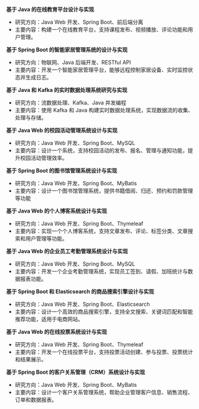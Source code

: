 **基于 Java 的在线教育平台设计与实现**

- 研究方向：Java Web 开发、Spring Boot、前后端分离
- 主要内容：构建一个在线教育平台，支持课程发布、视频播放、评论功能和用户管理。

**基于 Spring Boot 的智能家居管理系统的设计与实现**

- 研究方向：物联网、Java 后端开发、RESTful API
- 主要内容：开发一个智能家居管理平台，能够远程控制家居设备、实时监控状态并生成日志。

**基于 Java 和 Kafka 的实时数据处理系统研究与实现**

- 研究方向：流数据处理、Kafka、Java 并发编程
- 主要内容：使用 Kafka 和 Java 构建实时数据处理系统，实现数据流的收集、处理与存储。

**基于 Java Web 的校园活动管理系统设计与实现**

- 研究方向：Java Web 开发、Spring Boot、MySQL
- 主要内容：设计一个系统，支持校园活动的发布、报名、管理与通知功能，提升校园活动管理效率。

**基于 Spring Boot 的图书馆管理系统设计与实现**

- 研究方向：Java Web 开发、Spring Boot、MyBatis
- 主要内容：设计一个图书馆管理系统，提供书籍借阅、归还、预约和罚款管理等功能

**基于 Java Web 的个人博客系统设计与实现**

- 研究方向：Java Web 开发、Spring Boot、Thymeleaf
- 主要内容：实现一个个人博客系统，支持文章发布、评论、标签分类、文章搜索和用户管理等功能。

**基于 Java Web 的企业员工考勤管理系统设计与实现**

- 研究方向：Java Web 开发、Spring Boot、MySQL
- 主要内容：开发一个企业考勤管理系统，实现员工签到、请假、加班统计与数据报表功能。

**基于 Spring Boot 和 Elasticsearch 的商品搜索引擎设计与实现**

- 研究方向：Java Web 开发、Spring Boot、Elasticsearch
- 主要内容：设计一个高效的商品搜索引擎，支持全文搜索、关键词匹配和智能推荐功能，适用于电商网站。

**基于 Java Web 的在线投票系统设计与实现**

- 研究方向：Java Web 开发、Spring Boot、Thymeleaf
- 主要内容：开发一个在线投票平台，支持投票活动创建、参与投票、投票统计和结果展示。

**基于 Spring Boot 的客户关系管理（CRM）系统设计与实现**

- 研究方向：Java Web 开发、Spring Boot、MyBatis
- 主要内容：设计一个客户关系管理系统，帮助企业管理客户信息、销售流程、订单和数据报表。